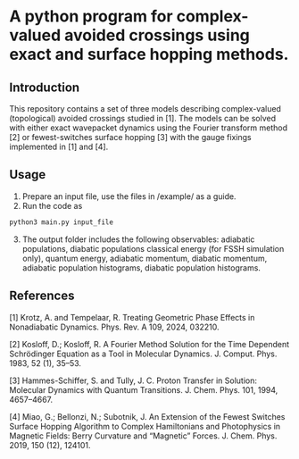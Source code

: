 # A python program for complex-valued avoided crossings using exact and surface hopping methods. 

## Introduction
This repository contains a set of three models describing complex-valued (topological) avoided crossings 
studied in [1].
The models can be solved with either exact wavepacket dynamics using the Fourier transform method [2] or
fewest-switches surface hopping [3] with the gauge fixings implemented in [1] and [4].


## Usage
1. Prepare an input file, use the files in /example/ as a guide.
2. Run the code as
```python
python3 main.py input_file
```
3. The output folder includes the following observables: adiabatic populations, diabatic populations
classical energy (for FSSH simulation only), quantum energy, adiabatic momentum, diabatic momentum, adiabatic population histograms, 
diabatic population histograms. 





## References
[1] Krotz, A. and Tempelaar, R. Treating Geometric Phase Effects in Nonadiabatic Dynamics.
Phys. Rev. A 109, 2024, 032210.

[2] Kosloff, D.; Kosloff, R. A Fourier Method Solution for the Time Dependent Schrödinger Equation
as a Tool in Molecular Dynamics. J. Comput. Phys. 1983, 52 (1), 35–53.

[3] Hammes-Schiffer, S. and Tully, J. C. Proton Transfer in Solution: Molecular Dynamics with
Quantum Transitions. J. Chem. Phys. 101, 1994, 4657–4667.

[4] Miao, G.; Bellonzi, N.; Subotnik, J. An Extension of the Fewest Switches Surface Hopping 
Algorithm to Complex Hamiltonians and Photophysics in Magnetic Fields: Berry Curvature and 
“Magnetic” Forces. J. Chem. Phys. 2019, 150 (12), 124101.
